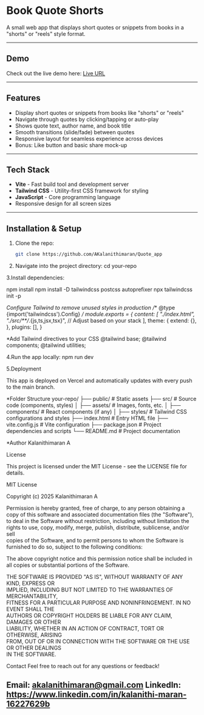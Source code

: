 # Book Quote Shorts

A small web app that displays short quotes or snippets from books in a "shorts" or "reels" style format.

---

## Demo

Check out the live demo here: [Live URL](https://quote-app-blond.vercel.app/)

---

## Features

- Display short quotes or snippets from books like "shorts" or "reels"
- Navigate through quotes by clicking/tapping or auto-play
- Shows quote text, author name, and book title
- Smooth transitions (slide/fade) between quotes
- Responsive layout for seamless experience across devices
- Bonus: Like button and basic share mock-up

---

## Tech Stack

- **Vite** - Fast build tool and development server
- **Tailwind CSS** - Utility-first CSS framework for styling
- **JavaScript** - Core programming language
- Responsive design for all screen sizes

---

## Installation & Setup

1. Clone the repo:
   ```bash
   git clone https://github.com/AKalanithimaran/Quote_app

2. Navigate into the project directory:
   cd your-repo

3.Install dependencies:

npm install
npm install -D tailwindcss postcss autoprefixer
npx tailwindcss init -p

*Configure Tailwind to remove unused styles in production
/** @type {import('tailwindcss').Config} */
module.exports = {
  content: [
    "./index.html",
    "./src/**/*.{js,ts,jsx,tsx}", // Adjust based on your stack
  ],
  theme: {
    extend: {},
  },
  plugins: [],
}

*Add Tailwind directives to your CSS
@tailwind base;
@tailwind components;
@tailwind utilities;

4.Run the app locally:
npm run dev

5.Deployment

This app is deployed on Vercel
 and automatically updates with every push to the main branch.

*Folder Structure
your-repo/
├── public/             # Static assets
├── src/                # Source code (components, styles)
│   ├── assets/         # Images, fonts, etc.
│   ├── components/     # React components (if any)
│   ├── styles/         # Tailwind CSS configurations and styles
├── index.html          # Entry HTML file
├── vite.config.js      # Vite configuration
├── package.json        # Project dependencies and scripts
└── README.md           # Project documentation

*Author
Kalanithimaran A

License

This project is licensed under the MIT License - see the LICENSE
 file for details.

 MIT License

Copyright (c) 2025 Kalanithimaran A

Permission is hereby granted, free of charge, to any person obtaining a copy
of this software and associated documentation files (the "Software"), to deal
in the Software without restriction, including without limitation the rights
to use, copy, modify, merge, publish, distribute, sublicense, and/or sell  
copies of the Software, and to permit persons to whom the Software is  
furnished to do so, subject to the following conditions:

The above copyright notice and this permission notice shall be included in  
all copies or substantial portions of the Software.

THE SOFTWARE IS PROVIDED "AS IS", WITHOUT WARRANTY OF ANY KIND, EXPRESS OR  
IMPLIED, INCLUDING BUT NOT LIMITED TO THE WARRANTIES OF MERCHANTABILITY,  
FITNESS FOR A PARTICULAR PURPOSE AND NONINFRINGEMENT. IN NO EVENT SHALL THE  
AUTHORS OR COPYRIGHT HOLDERS BE LIABLE FOR ANY CLAIM, DAMAGES OR OTHER  
LIABILITY, WHETHER IN AN ACTION OF CONTRACT, TORT OR OTHERWISE, ARISING  
FROM, OUT OF OR IN CONNECTION WITH THE SOFTWARE OR THE USE OR OTHER DEALINGS  
IN THE SOFTWARE.

Contact
Feel free to reach out for any questions or feedback!

Email: akalanithimaran@gmail.com
LinkedIn: https://www.linkedin.com/in/kalanithi-maran-16227629b
---
